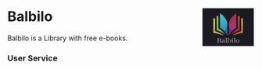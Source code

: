 # Balbilo <img align="right" src="https://raw.githubusercontent.com/Balbilo/balbilo/master/images/Balbilo.png" width="105" height="78">

Balbilo is a Library with free e-books.

### User Service